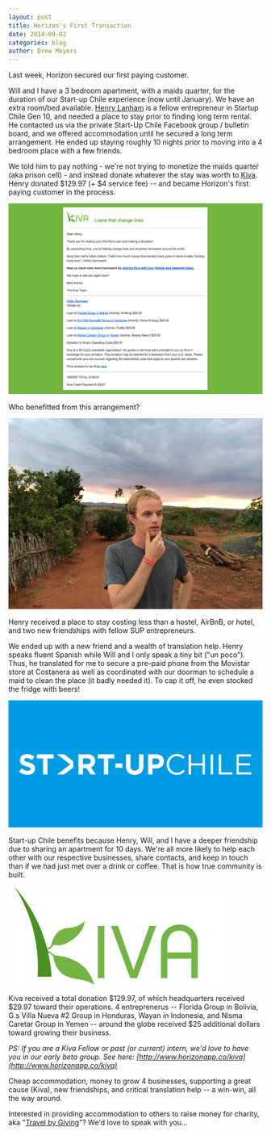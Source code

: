 ```yaml
---
layout: post
title: Horizon's First Transaction
date: 2014-09-02
categories: blog
author: Drew Meyers
---
```


Last week, Horizon secured our first paying customer. 

Will and I have a 3 bedroom apartment, with a maids quarter, for the duration of our Start-up Chile experience (now until January). We have an extra room/bed available. [Henry Lanham](https://www.linkedin.com/pub/henry-lanham/25/501/175) is a fellow entrepreneur in Startup Chile Gen 10, and needed a place to stay prior to finding long term rental. He contacted us via the private Start-Up Chile Facebook group / bulletin board, and we offered accommodation until he secured a long term arrangement. He ended up staying roughly 10 nights prior to moving into a 4 bedroom place with a few friends.

We told him to pay nothing - we're not trying to monetize the maids quarter (aka prison cell) - and instead donate whatever the stay was worth to [Kiva](http://www.kiva.org). Henry donated $129.97 (+ $4 service fee) -- and became Horizon's first paying customer in the process.

![](/assets/kiva-first-horizon-customer-receipt.jpg)

Who benefitted from this arrangement?

![](/assets/blog-2014-09-01-henry-lanham.jpg)

Henry received a place to stay costing less than a hostel, AirBnB, or hotel, and two new friendships with fellow SUP entrepreneurs.

We ended up with a new friend and a wealth of translation help. Henry speaks fluent Spanish while Will and I only speak a tiny bit ("un poco"). Thus, he translated for me to secure a pre-paid phone from the Movistar store at Costanera as well as coordinated with our doorman to schedule a maid to clean the place (it badly needed it). To cap it off, he even stocked the fridge with beers!

![](/assets/2014-07-07-startup-chile-journey-gen-10-sup-logo.png)

Start-up Chile benefits because Henry, Will, and I have a deeper friendship due to sharing an apartment for 10 days. We're all more likely to help each other with our respective businesses, share contacts, and keep in touch than if we had just met over a drink or coffee. That is how true community is built.

<img src="/assets/kiva-logo.png" class="center-margins" alt="">

Kiva received a total donation $129.97, of which headquarters received $29.97 toward their operations. 4 entreprenerus -- Florida Group in Bolivia, G.s Villa Nueva #2 Group in Honduras, Wayan in Indonesia, and Nisma Caretar Group in Yemen -- around the globe received $25 additional dollars toward growing their business.

<em>PS: If you are a Kiva Fellow or past (or current) intern, we'd love to have you in our early beta group. See here: [http://www.horizonapp.co/kiva](http://www.horizonapp.co/kiva)</em>

Cheap accommodation, money to grow 4 businesses, supporting a great cause (Kiva), new friendships, and critical translation help -- a win-win, all the way around. 

Interested in providing accommodation to others to raise money for charity, aka "[Travel by Giving](http://www.horizonapp.co/blog/travel-by-giving/)"? We'd love to speak with you...